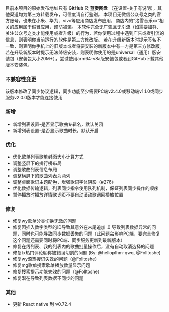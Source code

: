目前本项目的原始发布地址只有 **GitHub** 及 **蓝奏网盘** （在设置-关于有说明），其他渠道均为第三方转载发布，可信度请自行鉴别。
本项目无微信公众号之类的官方账号，也未在小米、华为、vivo等应用商店发布应用，商店内的“洛雪音乐xx”相关的应用属于假冒应用，谨防被骗。
本软件完全无广告且无引流（如需要加群、关注公众号之类才能使用或者升级）的行为，若你使用过程中遇到广告或者引流的信息，则表明你当前运行的软件是第三方修改版。
若在升级新版本时提示签名不一致，则表明你手机上的旧版本或者将要安装的新版本中有一方是第三方修改版。
若在升级新版本时提示无法降级安装，则表明你使用的是universal（通用）版安装包（安装包大小20M+），尝试使用arm64-v8a版安装包或者到GitHub下载其他版本安装包。

### 不兼容性变更

该版本修改了同步协议逻辑，同步功能至少需要PC端v2.4.0或移动端v1.1.0或同步服务v2.0.0版本才能连接使用

### 新增

- 新增列表设置-是否显示歌曲专辑名，默认关闭
- 新增列表设置-是否显示歌曲时长，默认开启

### 优化

- 优化歌单列表歌单封面大小计算方式
- 调整竖屏下的排行榜布局
- 调整歌曲列表信息布局
- 调整横屏下的歌曲列表为两列
- 调整桌面歌词主题配色，增强歌词字体阴影（#276）
- 优化数据传输逻辑，列表同步指令使用队列机制，保证列表同步操作的顺序
- 暂停播放时播放详情歌词页不要自动滚动歌词回播放位置

### 修复

- 修复wy歌单分类切换无效的问题
- 修复因插入数字类型的ID导致其意外在末尾追加 .0 导致列表数据异常的问题，同时也可能导致同步数据丢失的问题（此问题会影响PC端，要完全修复这个问题还需要同时将PC端、同步服务更新到最新版本）
- 修复在线列表、我的列表内的歌曲批量操作后，没有自动取消选择的问题
- 修复tx热门评论昵称被错误切割的问题 (By: @helloplhm-qwq, @Folltoshe)
- 修复wy源热搜词失效的问题（@Folltoshe）
- 修复mg歌单搜索歌单播放数量显示问题
- 修复搜索提示功能失效的问题（@Folltoshe）
- 修复潜在导致列表数据不同步的问题

### 其他

- 更新 React native 到 v0.72.4
